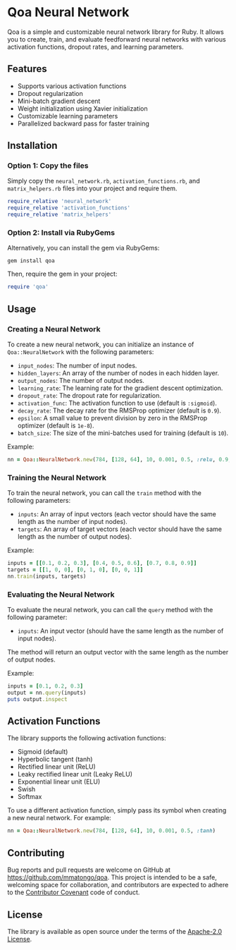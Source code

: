 # Qoa Neural Network

Qoa is a simple and customizable neural network library for Ruby. It allows you to create, train, and evaluate feedforward neural networks with various activation functions, dropout rates, and learning parameters.

## Features

- Supports various activation functions
- Dropout regularization
- Mini-batch gradient descent
- Weight initialization using Xavier initialization
- Customizable learning parameters
- Parallelized backward pass for faster training

## Installation

### Option 1: Copy the files

Simply copy the `neural_network.rb`, `activation_functions.rb`, and `matrix_helpers.rb` files into your project and require them.

```ruby
require_relative 'neural_network'
require_relative 'activation_functions'
require_relative 'matrix_helpers'
```

### Option 2: Install via RubyGems

Alternatively, you can install the gem via RubyGems:

```
gem install qoa
```

Then, require the gem in your project:

```ruby
require 'qoa'
```

## Usage

### Creating a Neural Network

To create a new neural network, you can initialize an instance of `Qoa::NeuralNetwork` with the following parameters:

- `input_nodes`: The number of input nodes.
- `hidden_layers`: An array of the number of nodes in each hidden layer.
- `output_nodes`: The number of output nodes.
- `learning_rate`: The learning rate for the gradient descent optimization.
- `dropout_rate`: The dropout rate for regularization.
- `activation_func`: The activation function to use (default is `:sigmoid`).
- `decay_rate`: The decay rate for the RMSProp optimizer (default is `0.9`).
- `epsilon`: A small value to prevent division by zero in the RMSProp optimizer (default is `1e-8`).
- `batch_size`: The size of the mini-batches used for training (default is `10`).

Example:

```ruby
nn = Qoa::NeuralNetwork.new(784, [128, 64], 10, 0.001, 0.5, :relu, 0.9, 1e-8, 32)
```

### Training the Neural Network

To train the neural network, you can call the `train` method with the following parameters:

- `inputs`: An array of input vectors (each vector should have the same length as the number of input nodes).
- `targets`: An array of target vectors (each vector should have the same length as the number of output nodes).

Example:

```ruby
inputs = [[0.1, 0.2, 0.3], [0.4, 0.5, 0.6], [0.7, 0.8, 0.9]]
targets = [[1, 0, 0], [0, 1, 0], [0, 0, 1]]
nn.train(inputs, targets)
```

### Evaluating the Neural Network

To evaluate the neural network, you can call the `query` method with the following parameter:

- `inputs`: An input vector (should have the same length as the number of input nodes).

The method will return an output vector with the same length as the number of output nodes.

Example:

```ruby
inputs = [0.1, 0.2, 0.3]
output = nn.query(inputs)
puts output.inspect
```

## Activation Functions

The library supports the following activation functions:

- Sigmoid (default)
- Hyperbolic tangent (tanh)
- Rectified linear unit (ReLU)
- Leaky rectified linear unit (Leaky ReLU)
- Exponential linear unit (ELU)
- Swish
- Softmax

To use a different activation function, simply pass its symbol when creating a new neural network. For example:

```ruby
nn = Qoa::NeuralNetwork.new(784, [128, 64], 10, 0.001, 0.5, :tanh)
```

## Contributing

Bug reports and pull requests are welcome on GitHub at https://github.com/mmatongo/qoa. This project is intended to be a safe, welcoming space for collaboration, and contributors are expected to adhere to the [Contributor Covenant](http://contributor-covenant.org) code of conduct.

## License

The library is available as open source under the terms of the [Apache-2.0 License](http://opensource.org/licenses/Apache-2.0).
